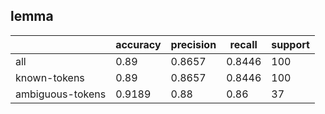 
## lemma

|                  | accuracy | precision | recall | support |
|------------------|----------|-----------|--------|---------|
| all              | 0.89     | 0.8657    | 0.8446 | 100     |
| known-tokens     | 0.89     | 0.8657    | 0.8446 | 100     |
| ambiguous-tokens | 0.9189   | 0.88      | 0.86   | 37      |

